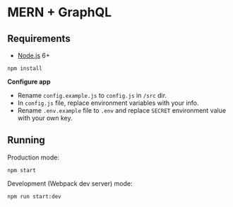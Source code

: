# MERN + GraphQL

## Requirements

- [Node.js](https://nodejs.org/en/) 6+

```shell
npm install
```

**Configure app**

* Rename `config.example.js` to `config.js` in `/src` dir.
* In `config.js` file, replace environment variables with your info.
* Rename `.env.example` file to `.env` and replace `SECRET` environment value with your own key.

## Running

Production mode:

```shell
npm start
```

Development (Webpack dev server) mode:

```shell
npm run start:dev
```
